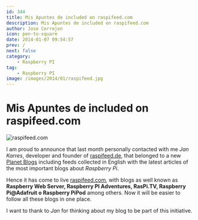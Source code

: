 ```yaml
---
id: 344
title: Mis Apuntes de included on raspifeed.com
description: Mis Apuntes de included on raspifeed.com
author: Jose Cerrejon
icon: pen-to-square
date: 2014-01-07 09:54:57
prev: /
next: false
category:
    - Raspberry PI
tag:
    - Raspberry PI
image: /images/2014/01/raspifeed.jpg
---
```


# Mis Apuntes de included on raspifeed.com

![raspifeed.com](/images/2014/01/raspifeed.jpg)

I am proud to announce that last month personally contacted with me _Jan Karres_, developer and founder of [raspifeed.de](https://raspifeed.de), that belonged to a new [Planet Blogs](<https://en.wikipedia.org/wiki/Planet_(software)>) including feeds collected in English with the latest articles of the most important blogs about _Raspberry Pi_.

Hence it has come to live [raspifeed.com](https://raspifeed.com), with blogs as well known as **Raspberry Web Server, Raspberry PI Adventures, RasPi.TV, Raspberry Pi@Adafruit o Raspberry PiPod** among others. Now it will be easier to follow all these blogs in one place.

I want to thank to _Jan_ for thinking about my blog to be part of this initiative.
